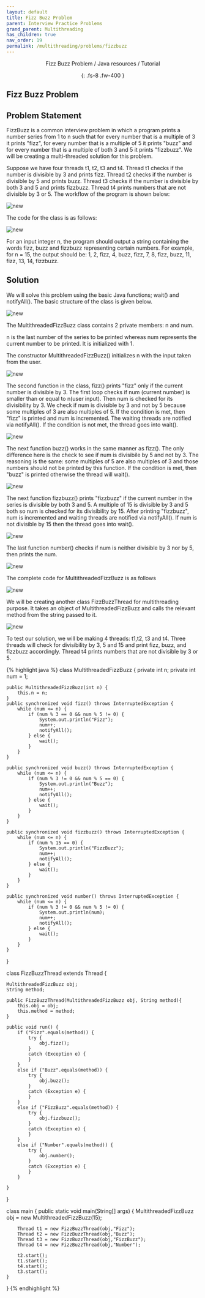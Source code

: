 ```yaml
---
layout: default
title: Fizz Buzz Problem
parent: Interview Practice Problems
grand_parent: Multithreading
has_children: true
nav_order: 19
permalink: /multithreading/problems/fizzbuzz
---
```

<div align="center" markdown="1">
Fizz Buzz Problem / Java resources / Tutorial

{: .fs-8 .fw-400 }
</div>

## Fizz Buzz Problem

## Problem Statement
FizzBuzz is a common interview problem in which a program prints a number series from 1 to n such that for every number that is a multiple of 3 it prints "fizz", for every number that is a multiple of 5 it prints "buzz" and for every number that is a multiple of both 3 and 5 it prints "fizzbuzz". We will be creating a multi-threaded solution for this problem.

Suppose we have four threads t1, t2, t3 and t4. Thread t1 checks if the number is divisible by 3 and prints fizz. Thread t2 checks if the number is divisible by 5 and prints buzz. Thread t3 checks if the number is divisible by both 3 and 5 and prints fizzbuzz. Thread t4 prints numbers that are not divisible by 3 or 5. The workflow of the program is shown below:

![new](https://raw.githubusercontent.com/JavaLvivDev/prog-resources/master/resources/new/new31.png)

The code for the class is as follows:

![new](https://raw.githubusercontent.com/JavaLvivDev/prog-resources/master/resources/new/new32.png)

For an input integer n, the program should output a string containing the words fizz, buzz and fizzbuzz representing certain numbers. For example, for n = 15, the output should be: 1, 2, fizz, 4, buzz, fizz, 7, 8, fizz, buzz, 11, fizz, 13, 14, fizzbuzz.

## Solution
We will solve this problem using the basic Java functions; wait() and notifyAll(). The basic structure of the class is given below.

![new](https://raw.githubusercontent.com/JavaLvivDev/prog-resources/master/resources/new/new33.png)

The MultithreadedFizzBuzz class contains 2 private members: n and num.

n is the last number of the series to be printed whereas num represents the current number to be printed. It is initialized with 1.

The constructor MultithreadedFizzBuzz() initializes n with the input taken from the user.

![new](https://raw.githubusercontent.com/JavaLvivDev/prog-resources/master/resources/new/new34.png)

The second function in the class, fizz() prints "fizz" only if the current number is divisible by 3. The first loop checks if num (current number) is smaller than or equal to n(user input). Then num is checked for its divisibility by 3. We check if num is divisible by 3 and not by 5 because some multiples of 3 are also multiples of 5. If the condition is met, then "fizz" is printed and num is incremented. The waiting threads are notified via notifyAll(). If the condition is not met, the thread goes into wait().

![new](https://raw.githubusercontent.com/JavaLvivDev/prog-resources/master/resources/new/new35.png)

The next function buzz() works in the same manner as fizz(). The only difference here is the check to see if num is divisibile by 5 and not by 3. The reasoning is the same: some multiples of 5 are also multiples of 3 and those numbers should not be printed by this function. If the condition is met, then "buzz" is printed otherwise the thread will wait().

![new](https://raw.githubusercontent.com/JavaLvivDev/prog-resources/master/resources/new/new36.png)

The next function fizzbuzz() prints "fizzbuzz" if the current number in the series is divisible by both 3 and 5. A multiple of 15 is divisible by 3 and 5 both so num is checked for its divisibility by 15. After printing "fizzbuzz", num is incremented and waiting threads are notified via notifyAll(). If num is not divisible by 15 then the thread goes into wait().

![new](https://raw.githubusercontent.com/JavaLvivDev/prog-resources/master/resources/new/new37.png)

The last function number() checks if num is neither divisible by 3 nor by 5, then prints the num.

![new](https://raw.githubusercontent.com/JavaLvivDev/prog-resources/master/resources/new/new38.png)

The complete code for MultithreadedFizzBuzz is as follows

![new](https://raw.githubusercontent.com/JavaLvivDev/prog-resources/master/resources/new/new39.png)

We will be creating another class FizzBuzzThread for multithreading purpose. It takes an object of MultithreadedFizzBuzz and calls the relevant method from the string passed to it.

![new](https://raw.githubusercontent.com/JavaLvivDev/prog-resources/master/resources/new/new40.png)

To test our solution, we will be making 4 threads: t1,t2, t3 and t4. Three threads will check for divisibility by 3, 5 and 15 and print fizz, buzz, and fizzbuzz accordingly. Thread t4 prints numbers that are not divisible by 3 or 5.

{% highlight java %}
class MultithreadedFizzBuzz {
    private int n;
    private int num = 1;

    public MultithreadedFizzBuzz(int n) {
        this.n = n;
    }
    public synchronized void fizz() throws InterruptedException {
        while (num <= n) {
            if (num % 3 == 0 && num % 5 != 0) {
                System.out.println("Fizz");
                num++;
                notifyAll();
            } else {
                wait();
            }
        }
    }

    public synchronized void buzz() throws InterruptedException {
        while (num <= n) {
            if (num % 3 != 0 && num % 5 == 0) {
                System.out.println("Buzz");
                num++;
                notifyAll();
            } else {
                wait();
            }
        }
    }

    public synchronized void fizzbuzz() throws InterruptedException {
        while (num <= n) {
            if (num % 15 == 0) {
                System.out.println("FizzBuzz");
                num++;
                notifyAll();
            } else {
                wait();
            }
        }
    }

    public synchronized void number() throws InterruptedException {
        while (num <= n) {
            if (num % 3 != 0 && num % 5 != 0) {
                System.out.println(num);
                num++;
                notifyAll();
            } else {
                wait();
            }
        }
    }
}

class FizzBuzzThread extends Thread {

    MultithreadedFizzBuzz obj;
    String method;
    
    public FizzBuzzThread(MultithreadedFizzBuzz obj, String method){
        this.obj = obj;
        this.method = method;
    }
    
    public void run() {
        if ("Fizz".equals(method)) {
            try {
                obj.fizz();
            }
            catch (Exception e) {
            }
        }
        else if ("Buzz".equals(method)) {
            try {
                obj.buzz();
            }
            catch (Exception e) {
            }
        }
        else if ("FizzBuzz".equals(method)) {
            try {
                obj.fizzbuzz();
            }
            catch (Exception e) {
            }
        }
        else if ("Number".equals(method)) {
            try {
                obj.number();
            }
            catch (Exception e) {
            }
        }

    }
}

class main
{
	public static void main(String[] args) {
		MultithreadedFizzBuzz obj = new MultithreadedFizzBuzz(15);
		
		Thread t1 = new FizzBuzzThread(obj,"Fizz");
	    Thread t2 = new FizzBuzzThread(obj,"Buzz");
	    Thread t3 = new FizzBuzzThread(obj,"FizzBuzz");
	    Thread t4 = new FizzBuzzThread(obj,"Number");
	    
	    t2.start();
	    t1.start(); 
	    t4.start();
	    t3.start();
	}
}
{% endhighlight %}
